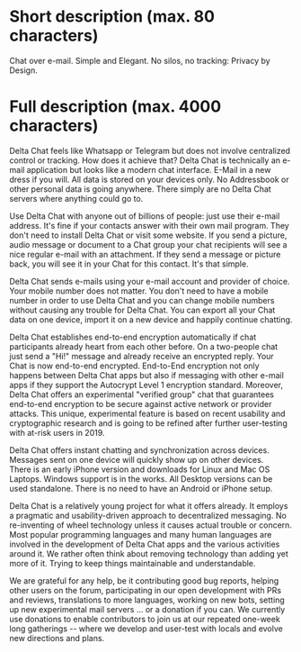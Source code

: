 # Short description (max. 80 characters)

Chat over e-mail. Simple and Elegant. No silos, no tracking: Privacy by Design.

# Full description (max. 4000 characters)

Delta Chat feels like Whatsapp or Telegram but does not involve centralized control
or tracking. How does it achieve that? Delta Chat is technically an e-mail application 
but looks like a modern chat interface.  E-Mail in a new dress if you will. 
All data is stored on your devices only. No Addressbook or other personal data is going anywhere. 
There simply are no Delta Chat servers where anything could go to. 

Use Delta Chat with anyone out of billions of people: just use their e-mail address. 
It's fine if your contacts answer with their own mail program. 
They don't need to install Delta Chat or visit some website. 
If you send a picture, audio message or document to a Chat group 
your chat recipients will see a nice regular e-mail with an attachment. 
If they send a message or picture back, you will see it in your Chat 
for this contact. It's that simple. 

Delta Chat sends e-mails using your e-mail account and provider of choice. 
Your mobile number does not matter. You don't need to have a mobile
number in order to use Delta Chat and you can change mobile numbers without 
causing any trouble for Delta Chat. You can export all your Chat data
on one device, import it on a new device and happily continue chatting. 

Delta Chat establishes end-to-end encryption automatically if
chat participants already heart from each other before. 
On a two-people chat just send a "Hi!" message and already 
receive an encrypted reply.  Your Chat is now end-to-end encrypted.
End-to-End encryption not only happens between Delta Chat apps but also
if messaging with other e-mail apps if they support the Autocrypt Level 1 
encryption standard.  Moreover, Delta Chat offers an experimental
"verified group" chat that guarantees end-to-end encryption to be secure
against active network or provider attacks.  This unique, experimental
feature is based on recent usability and cryptographic research and is
going to be refined after further user-testing with at-risk users in 2019.

Delta Chat offers instant chatting and synchronization across devices. 
Messages sent on one device will quickly show up on other devices.  
There is an early iPhone version and downloads for Linux and Mac OS Laptops. 
Windows support is in the works. All Desktop versions can be used standalone.
There is no need to have an Android or iPhone setup. 

Delta Chat is a relatively young project for what it offers already. 
It employs a pragmatic and usability-driven approach to decentralized messaging. 
No re-inventing of wheel technology unless it causes actual trouble or concern. 
Most popular programming languages and many human languages are involved
in the development of Delta Chat apps and the various activities around it. 
We rather often think about removing technology than adding yet more of it. 
Trying to keep things maintainable and understandable. 

We are grateful for any help, be it contributing good bug reports, helping
other users on the forum, participating in our open development with PRs and reviews, 
translations to more languages, working on new bots, setting up new experimental 
mail servers ... or a donation if you can. 
We currently use donations to enable contributors to join us at our repeated one-week 
long gatherings -- where we develop and user-test with locals and evolve 
new directions and plans. 
